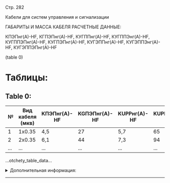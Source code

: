 Стр. 282

Кабели для систем управления и сигнализации

ГАБАРИТЫ И МАССА КАБЕЛЯ РАСЧЕТНЫЕ ДАННЫЕ:

КПЭПнг(А)-HF, КГПЭПнг(А)-HF, КУГППнг(А)-HF, КУГППЭнг(А)-HF, КУГППЭПнг(А)-HF,
КУГПЭПнг(А)-HF, КУГЭППнг(А)-HF, КУГЭППЭнг(А)-HF, КУГЭППЭПнг(А)-HF

(table 0)

# Таблицы:

## Table 0:

| № | Вид кабеля (мкв) | KПЭПнг(А)-HF | KGПЭПнг(А)-HF | KUPPнг(А)-HF | KUPPEнг(А)-HF | KUPPEПнг(А)-HF |
| -- | ------------------ | --------------- | ------------- | ----------- | ------------- | --------------- |
| 1 | 1х0.35            | 4,5           | 27          | 5,7        | 65           | 6,9             |
| 2 | 2х0.35            | 6,1           | 44          | 7,3        | 94           | 8,5             |
| ... | ...               | ...            | ...         | ...        | ...           | ...              |

...otchety_table_data...

<details>
<summary>Дополнительная информация:</summary>

В таблице представлены расчетные данные массы различных видов кабелей с указанием их габаритных размеров.

Примечание: Ссылка на дополнительную информацию приведена ниже.
</details>

---
